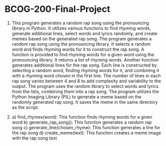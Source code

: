 # BCOG-200-Final-Project

1. This program generates a random rap song using the pronouncing library in Python. It utilizes various functions to find rhyming words, generate additional lines, select words and       lyrics randomly, and create memes based on the generated rap song. The program generates a random rap song using the pronouncing library. It selects a random word and finds rhyming     words for it to construct the rap song. A function is provided to find rhyming words for a given word using the pronouncing library. It returns a list of rhyming words. Another         function generates additional lines for the rap song. Each line is constructed by selecting a random word, finding rhyming words for it, and combining it with a rhyming word chosen     in the first line. The number of lines in each rap song varies between 4 and 8 to add complexity and variability to the output. The program uses the random library to select words      and lyrics from the lists, combining them into a rap song. The program utilizes the Python Imaging Library (PIL) to generate a meme based on the randomly generated rap song. It         saves the meme in the same directory as the script.

2. a) find_rhymes(word): This function finds rhyming words for a given word
   b) generate_rap_song(): This function generates a random rap song
   c) generate_line(chosen_rhyme): This function generates a line for the rap song
   d) create_meme(text): This function creates a meme image with the rap song text


